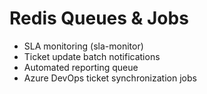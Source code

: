 # Redis Queues & Jobs
- SLA monitoring (sla-monitor)
- Ticket update batch notifications
- Automated reporting queue
- Azure DevOps ticket synchronization jobs
